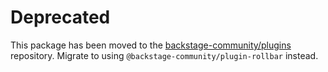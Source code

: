 # Deprecated

This package has been moved to the [backstage-community/plugins](https://github.com/backstage/community-plugins) repository. Migrate to using `@backstage-community/plugin-rollbar` instead.
